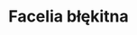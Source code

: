 ---
title: 'Facelia błękitna'
latina: '(Phacelia tanacetifolia)'
pubDate: 'Jul 01 2022'
mainImage: 'https://res.cloudinary.com/drvpquisg/image/upload/t_website/v1747455658/facelia_blekitna_nsqos6.jpg'
level1: 'rośliny naczyniowe'
level2: 'ogórecznikowce'
level3: 'ogórecznikowate'
flowertime: 'czerwiec - październik'
where: 'Pochodzi z Kalifornii, w Polsce jest dość często uprawiana.'
---